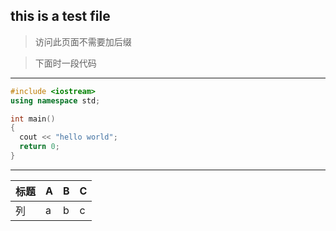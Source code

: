 ## this is a test file ##
>访问此页面不需要加后缀

>下面时一段代码


***

```c++
#include <iostream>
using namespace std;

int main()
{
  cout << "hello world";
  return 0;
}
```

***
标题|A|B|C
-|-|-|-
列|a|b|c

